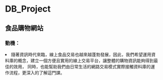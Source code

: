 # DB_Project

## 食品購物網站

### 動機：
   <li> 隨著資訊時代來臨，線上食品交易也越來越蓬勃發展，因此，我們希望運用資料庫的概念，建立一個方便且實用的線上交易平台，讓整體的購物資訊能夠得到最佳的效用， 
  同時，也能幫助我們由日常生活的網路交易模式實際接觸資料庫的運作流程，更深入的了解這門課。 </li>

